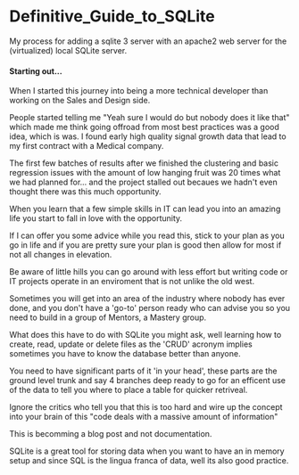 # Definitive_Guide_to_SQLite
My process for adding a sqlite 3 server with an apache2 web server for the (virtualized) local SQLite server.

#### Starting out...
When I started this journey into being a more technical developer than working on the Sales and Design side.

People started telling me "Yeah sure I would do but nobody does it like that" which made me think going offroad from most best practices was a good idea, which is was. I found early high quality signal growth data that lead to my first contract with a Medical company.

The first few batches of results after we finished the clustering and basic regression issues with the amount of low hanging fruit was 20 times what we had planned for... and the project stalled out becaues we hadn't even thought there was this much opportunity.

When you learn that a few simple skills in IT can lead you into an amazing life you start to fall in love with the opportunity.

If I can offer you some advice while you read this, stick to your plan as you go in life and if you are pretty sure your plan is good then allow for most if not all changes in elevation.

Be aware of little hills you can go around with less effort but writing code or IT projects operate in an enviroment that is not unlike the old west.

Sometimes you will get into an area of the industry where nobody has ever done, and you don't have a 'go-to' person ready who can advise you so you need to build in a group of Mentors, a Mastery group.

What does this have to do with SQLite you might ask, well learning how to create, read, update or delete files as the 'CRUD' acronym implies sometimes you have to know the database better than anyone.

You need to have significant parts of it 'in your head', these parts are the ground level trunk and say 4 branches deep ready to go for an efficent use of the data to tell you where to place a table for quicker retriveal.

Ignore the critics who tell you that this is too hard and wire up the concept into your brain of this "code deals with a massive amount of information"

This is becomming a blog post and not documentation.

SQLite is a great tool for storing data when you want to have an in memory setup and since SQL is the lingua franca of data, well its also good practice.
